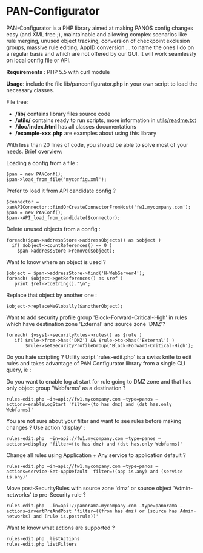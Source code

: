 PAN-Configurator
================

PAN-Configurator is a PHP library aimed at making PANOS config changes easy (and XML free ;), maintainable and allowing complex scenarios like rule merging, unused object tracking, conversion of checkpoint exclusion groups, massive rule editing, AppID conversion … to name the ones I do on a regular basis and which are not offered by our GUI. It will work seamlessly on local config file or API.

**Requirements** : PHP 5.5 with curl module

**Usage**: include the file lib/panconfigurator.php in your own script to load the necessary classes.

File tree:
* **/lib/** contains library files source code
* **/utils/** contains ready to run scripts, more information in [utils/readme.txt](./PaloAltoNetworks-BD/pan-configurator/tree/master/utils)
* **/doc/index.html**  has all classes documentations
* **/example-xxx.php** are examples about using this library


With less than 20 lines of code, you should be able to solve most of your needs. Brief overview:

Loading a config from a file :

    $pan = new PANConf();
    $pan->load_from_file('myconfig.xml');

Prefer to load it from API candidate config ?

    $connector = panAPIConnector::findOrCreateConnectorFromHost('fw1.mycompany.com');
    $pan = new PANConf();
    $pan->API_load_from_candidate($connector);

Delete unused objects from a config :

    foreach($pan->addressStore->addressObjects() as $object )
      if( $object->countReferences() == 0 )
        $pan->addressStore->remove($object);

Want to know where an object is used ?

    $object = $pan->addressStore->find('H-WebServer4');
    foreach( $object->getReferences() as $ref )
       print $ref->toString()."\n";

Replace that object by another one :

    $object->replaceMeGlobally($anotherObject);

Want to add security profile group 'Block-Forward-Critical-High' in rules which have destination zone 'External' and
 source zone 'DMZ'?

    foreach( $vsys1->securityRules->rules() as $rule )
       if( $rule->from->has('DMZ') && $rule->to->has('External') )
           $rule->setSecurityProfileGroup('Block-Forward-Critical-High');

Do you hate scripting ? Utility script 'rules-edit.php' is a swiss knife to edit rules and takes advantage of PAN Configurator
 library from a single CLI query, ie :

Do you want to enable log at start for rule going to DMZ zone and that has only object group 'Webfarms' as a destination ?

    rules-edit.php –in=api://fw1.mycompany.com –type=panos –actions=enableLogStart 'filter=(to has dmz) and (dst has.only Webfarms)'

You are not sure about your filter and want to see rules before making changes ? Use action 'display' :

    rules-edit.php  –in=api://fw1.mycompany.com –type=panos –actions=display 'filter=(to has dmz) and (dst has.only Webfarms)'

Change all rules using Application + Any service to application default ?

    rules-edit.php –in=api://fw1.mycompany.com –type=panos –actions=service-Set-AppDefault 'filter=!(app is.any) and (service is.any)'

Move post-SecurityRules with source zone 'dmz' or source object 'Admin-networks' to pre-Security rule ?

    rules-edit.php  –in=api://panorama.mycompany.com –type=panorama –actions=invertPreAndPost 'filter=((from has dmz) or (source has Admin-networks) and (rule is.postrule))'

Want to know what actions are supported ?

    rules-edit.php  listActions
    rules-edit.php listFilters


